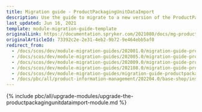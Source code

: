 ```yaml
---
title: Migration guide - ProductPackagingUnitDataImport
description: Use the guide to migrate to a new version of the ProductPackagingUnitDataImport module.
last_updated: Jun 16, 2021
template: module-migration-guide-template
originalLink: https://documentation.spryker.com/2021080/docs/mg-product-packaging-unit-data-import
originalArticleId: 73392c2e-2e31-4eb2-9b72-9e464ebb5af0
redirect_from:
  - /docs/scos/dev/module-migration-guides/202001.0/migration-guide-productpackagingunitdataimport.html
  - /docs/scos/dev/module-migration-guides/202005.0/migration-guide-productpackagingunitdataimport.html
  - /docs/scos/dev/module-migration-guides/202009.0/migration-guide-productpackagingunitdataimport.html
  - /docs/scos/dev/module-migration-guides/202108.0/migration-guide-productpackagingunitdataimport.html
  - /docs/scos/dev/module-migration-guides/migration-guide-productpackagingunitdataimport.html
  - /docs/pbc/all/product-information-management/202204.0/base-shop/install-and-upgrade/upgrade-modules/upgrade-the-productpackagingunitdataimport-module.html
---
```


{% include pbc/all/upgrade-modules/upgrade-the-productpackagingunitdataimport-module.md %} <!-- To edit, see /_includes/pbc/all/upgrade-modules/upgrade-the-productpackagingunitdataimport-module.md -->
